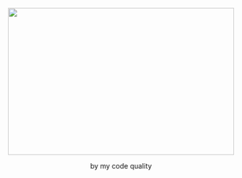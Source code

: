 <p align="center">
  <img width="460" height="300" src="https://64.media.tumblr.com/a777dc4e536153f97ed003151599ac45/tumblr_mmc95qa5L51qfzcnbo1_500.gifv">
</p>
<p align="center">
  by my code quality
</p>




